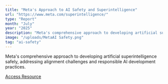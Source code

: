 ```yaml
---
title: "Meta's Approach to AI Safety and Superintelligence"
url: "https://www.meta.com/superintelligence/"
type: "Report"
month: "July"
year: "2025"
description: "Meta's comprehensive approach to developing artificial superintelligence safely, addressing alignment challenges and responsible AI development practices."
image: "/uploads/MetaAI Safety.png"
tag: "ai-safety"
---
```


Meta's comprehensive approach to developing artificial superintelligence safely, addressing alignment challenges and responsible AI development practices.

[Access Resource](https://www.meta.com/superintelligence/)
